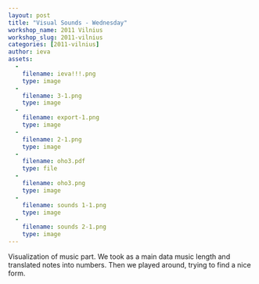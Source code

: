```yaml
---
layout: post
title: "Visual Sounds - Wednesday"
workshop_name: 2011 Vilnius
workshop_slug: 2011-vilnius
categories: [2011-vilnius]
author: ieva 
assets:
  -
    filename: ieva!!!.png
    type: image
  -
    filename: 3-1.png
    type: image
  -
    filename: export-1.png
    type: image
  -
    filename: 2-1.png
    type: image
  -
    filename: oho3.pdf
    type: file
  -
    filename: oho3.png
    type: image
  -
    filename: sounds 1-1.png
    type: image
  -
    filename: sounds 2-1.png
    type: image
---
```

<div>Visualization of music part. We took as a main data music length and translated notes into numbers. Then we played around, trying to find a nice form.</div>
